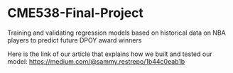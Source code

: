 # CME538-Final-Project

Training and validating regression models based on historical data on NBA players to predict future DPOY award winners

Here is the link of our article that explains how we built and tested our model: https://medium.com/@sammy.restrepo/1b44c0eab1b 
